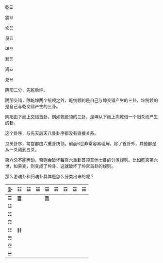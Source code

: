 

乾☰

震☳

坎☵

艮☶

坤☷

巽☴

离☲

兑☱



阴阳二分，先乾后坤。

阴阳交错，除乾坤两个统领之外，乾统领的是自己与坤交错产生的三卦，坤统领的是自己与乾交错产生的三卦。

阴阳由下而上交错首卦，例如乾统领的三卦，是坤从下而上向乾借一个阳爻而产生的卦。

这个卦序，与先天后天八卦卦序都没有直接关系。



京房卦序，每宫都由六重卦统领。前面6世非常容易理解。除了首卦外，其他都是从一爻动到五爻。

第六爻不能再动，否则会破坏每宫六重卦首领其他七卦的分类规则。比如乾宫第六世，如果变，则变成了坤卦，这就破坏了坤宫首卦的规则。

那么游魂卦和归魂卦具体是怎么分类出来的呢？

| 卦 | ☷ | ☳ | ☱ | ☰ | ☴ | ☶ | ☲ | ☵ |
| -- | -- | -- | -- | -- | -- | -- | -- | -- |
| ☰ | ䷀ |    |    | ䷋ |    |    |    |    |
| ☳ |    |    |    |    |    |    |    |    |
| ☵ |    |    |    |    |    |    |    |    |
| ☶ |    |    |    |    |    |    |    |    |
| ☷ | ䷁ |    |    |    |    |    |    |    |
| ☴ |    |    |    |    |    |    |    |    |
| ☲ |    |    |    |    |    |    |    |    |
| ☱ |    |    |    |    |    |    |    |    |

